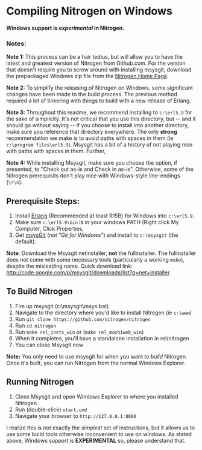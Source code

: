 # Compiling Nitrogen on Windows

**Windows support is *experimental* in Nitrogen.**

### Notes:

**Note 1:** This process can be a hair tedius, but will allow you to have the latest
and greatest version of Nitrogen from Github.com.  For the version that doesn't
require you to screw around with installing msysgit, download the prepackaged
Windows zip file from the [Nitrogen Home Page](http://www.nitrogenproject.com).

**Note 2:** To simplify the releasing of Nitrogen on Windows, some significant
changes have been made to the build process. The previous method required a
lot of tinkering with things to build with a new release of Erlang.

**Note 3:** Throughout this readme, we recommend installing to `c:\erl5.9` for the
sake of simplicity.  It's not critical that you use this directory, but -- and it should
go without saying -- if you choose to install into another directory, make sure you
reference that directory everywhere.  The only **strong** recommendation we make
is to avoid paths with spaces in them (ie `c:\program files\erl5.9`). Msysgit has
a bit of a history of not playing nice with paths with spaces in them. Further, 

**Note 4:** While installing Msysgit, make sure you choose the option, if presented,
to "Check out as-is and Check in as-is". Otherwise, some of the Nitrogen prerequisits
don't play nice with Windows-style line-endings (`\r\n`).

## Prerequisite Steps:

1. Install [Erlang](http://www.erlang.org/download.html) (Recommended at least R15B) for
   Windows into `c:\erl5.9`.
2. Make sure `c:\erl5.9\bin` is in your windows PATH (Right click My Computer, Click Properties, 
3. Get [msysGit](http://msysgit.github.com) (*not "Git for Windows"*) and install to `c:\msysgit` (the default). 

**Note**: Download the Msysgit netinstaller, **not** the fullinstaller.  The 
fullinstaller does not come with some necessary tools (particularly a working
`make`), despite the misleading name. Quick download link: 
http://code.google.com/p/msysgit/downloads/list?q=net+installer

## To Build Nitrogen

1. Fire up msysgit (c:\msysgit\msys.bat)
2. Navigate to the directory where you'd like to install Nitrogen (ie `c:\www`)
3. Run `git clone https://github.com/nitrogen/nitrogen`
4. Run `cd nitrogen`
5. Run `make rel_inets_win` or (`make rel_mochiweb_win`)
6. When it completes, you'll have a standalone installation in rel/nitrogen
7. You can close Msysgit now

**Note:** You only need to use msysgit for when you want to *build* Nitrogen.
Once it's built, you can run Nitrogen from the normal Windows Explorer.

## Running Nitrogen

1. Close Msysgit and open Windows Explorer to where you installed Nitrogen
2. Run (double-click) `start.cmd`
3. Navigate your browser to `http://127.0.0.1:8000`


I realize this is not exactly the *simplest* set of instructions, but it allows
us to use some build tools otherwise inconvenient to use on windows.  As stated
above, Windows support is **EXPERIMENTAL** so, please understand that.
